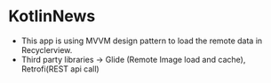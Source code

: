 # KotlinNews
- This app is using MVVM design pattern to load the remote data in Recyclerview.
- Third party libraries -> Glide (Remote Image load and cache), Retrofi(REST api call)
